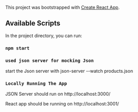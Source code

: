 This project was bootstrapped with [Create React App](https://github.com/facebook/create-react-app).

## Available Scripts

In the project directory, you can run:

### `npm start`

### `used json server for mocking Json`

start the Json server with json-server --watch products.json

### `Locally Running The App`

JSON Server should run on http://localhost:3000/

React app should be running on http://localhost:3001/
